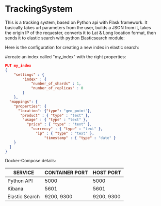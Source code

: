# TrackingSystem
This is a tracking system, based on Python api with Flask framework.
It basically takes url parameters from the user, builds a JSON from it,
takes the origin IP of the requester, converts it to Lat & Long location format,
then sends it to elastic search with python Elasticsearch module:

Here is the configuration for creating a new index in elastic search:

#create an index called "my_index" with the right properties:

```JSON
PUT my_index
{
    "settings" : {
        "index" : {
            "number_of_shards" : 1, 
            "number_of_replicas" : 0
        }
    },
  "mappings": {
    "properties": {
      "location": {"type": "geo_point"},
       "product" : { "type" : "text" },
        "usage" : { "type" : "text" },
          "price" : { "type" : "text" },
            "currency" : { "type" : "text" },
              "ip" : { "type" : "text" },
                  "timestamp" : { "type" : "date" }
    }
  }
}

```
Docker-Compose details:

  | SERVICE | CONTAINER PORT | HOST PORT |
  | ------------- | ------------- | ----- |
  | Python API  | 5000   | 5000 |
  | Kibana  | 5601 | 5601 |
  | Elastic Search | 9200, 9300 | 9200, 9300 |
